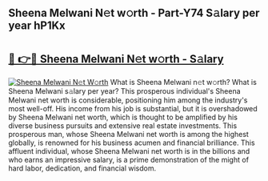 ## Sheena Melwani N𝚎t w𝚘rth - Part-Y74 S𝚊lary per year hP1Kx

# <h2><a href="http://gc2c32a.nevu.top/?p=Sheena+Melwani">🔗 👉🔴 Sheena Melwani N𝚎t w𝚘rth - S𝚊lary</a></h2>

[![Sheena Melwani N𝚎t W𝚘rth](https://i.imgur.com/Oavwk0R.jpeg)](http://gc2c32a.nevu.top/?p=Sheena+Melwani)
What is Sheena Melwani n𝚎t w𝚘rth? What is Sheena Melwani s𝚊lary per year?
This prosperous individual's Sheena Melwani net worth is considerable, positioning him among the industry's most well-off. His income from his job is substantial, but it is overshadowed by Sheena Melwani net worth, which is thought to be amplified by his diverse business pursuits and extensive real estate investments. This prosperous man, whose Sheena Melwani net worth is among the highest globally, is renowned for his business acumen and financial brilliance. This affluent individual, whose Sheena Melwani net worth is in the billions and who earns an impressive salary, is a prime demonstration of the might of hard labor, dedication, and financial wisdom.
